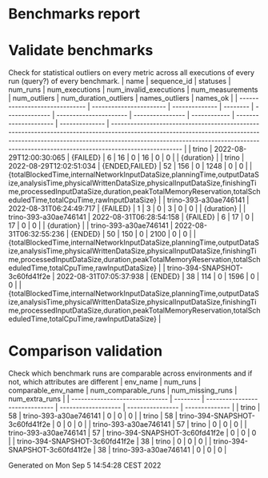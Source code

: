 Benchmarks report
=======

# Validate benchmarks
Check for statistical outliers on every metric across all executions of every run (query?) of every benchmark.
| name                           | sequence_id             | statuses       | num_runs | num_executions | num_invalid_executions | num_measurements | num_outliers | num_duration_outliers | names_outliers | names_ok                                                                                                                                                                                                                                                         |
| ------------------------------ | ----------------------- | -------------- | -------- | -------------- | ---------------------- | ---------------- | ------------ | --------------------- | -------------- | ---------------------------------------------------------------------------------------------------------------------------------------------------------------------------------------------------------------------------------------------------------------- |
| trino                          | 2022-08-29T12:00:30:065 | {FAILED}       | 6        | 16             | 0                      | 16               | 0            | 0                     |                | {duration}                                                                                                                                                                                                                                                       |
| trino                          | 2022-08-29T12:02:51:034 | {ENDED,FAILED} | 52       | 156            | 0                      | 1248             | 0            | 0                     |                | {totalBlockedTime,internalNetworkInputDataSize,planningTime,outputDataSize,analysisTime,physicalWrittenDataSize,physicalInputDataSize,finishingTime,processedInputDataSize,duration,peakTotalMemoryReservation,totalScheduledTime,totalCpuTime,rawInputDataSize} |
| trino-393-a30ae746141          | 2022-08-31T06:24:49:717 | {FAILED}       | 1        | 3              | 0                      | 3                | 0            | 0                     |                | {duration}                                                                                                                                                                                                                                                       |
| trino-393-a30ae746141          | 2022-08-31T06:28:54:158 | {FAILED}       | 6        | 17             | 0                      | 17               | 0            | 0                     |                | {duration}                                                                                                                                                                                                                                                       |
| trino-393-a30ae746141          | 2022-08-31T06:32:55:236 | {ENDED}        | 50       | 150            | 0                      | 2100             | 0            | 0                     |                | {totalBlockedTime,internalNetworkInputDataSize,planningTime,outputDataSize,analysisTime,physicalWrittenDataSize,physicalInputDataSize,finishingTime,processedInputDataSize,duration,peakTotalMemoryReservation,totalScheduledTime,totalCpuTime,rawInputDataSize} |
| trino-394-SNAPSHOT-3c60fd41f2e | 2022-08-31T07:05:37:938 | {ENDED}        | 38       | 114            | 0                      | 1596             | 0            | 0                     |                | {totalBlockedTime,internalNetworkInputDataSize,planningTime,outputDataSize,analysisTime,physicalWrittenDataSize,physicalInputDataSize,finishingTime,processedInputDataSize,duration,peakTotalMemoryReservation,totalScheduledTime,totalCpuTime,rawInputDataSize} |

# Comparison validation
Check which benchmark runs are comparable across environments and if not, which attributes are different
| env_name                       | num_runs | comparable_env_name            | num_comparable_runs | num_missing_runs | num_extra_runs |
| ------------------------------ | -------- | ------------------------------ | ------------------- | ---------------- | -------------- |
| trino                          | 58       | trino-393-a30ae746141          | 0                   | 0                | 0              |
| trino                          | 58       | trino-394-SNAPSHOT-3c60fd41f2e | 0                   | 0                | 0              |
| trino-393-a30ae746141          | 57       | trino                          | 0                   | 0                | 0              |
| trino-393-a30ae746141          | 57       | trino-394-SNAPSHOT-3c60fd41f2e | 0                   | 0                | 0              |
| trino-394-SNAPSHOT-3c60fd41f2e | 38       | trino                          | 0                   | 0                | 0              |
| trino-394-SNAPSHOT-3c60fd41f2e | 38       | trino-393-a30ae746141          | 0                   | 0                | 0              |

Generated on Mon Sep  5 14:54:28 CEST 2022
